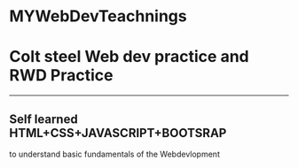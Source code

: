 # MYWebDevTeachnings
<h1 style=color:"Blue">Colt steel Web dev practice and RWD Practice</h1>
<hr>
<h2 style=color:"magenta">Self learned HTML+CSS+JAVASCRIPT+BOOTSRAP</h2>
to understand basic fundamentals of the Webdevlopment


